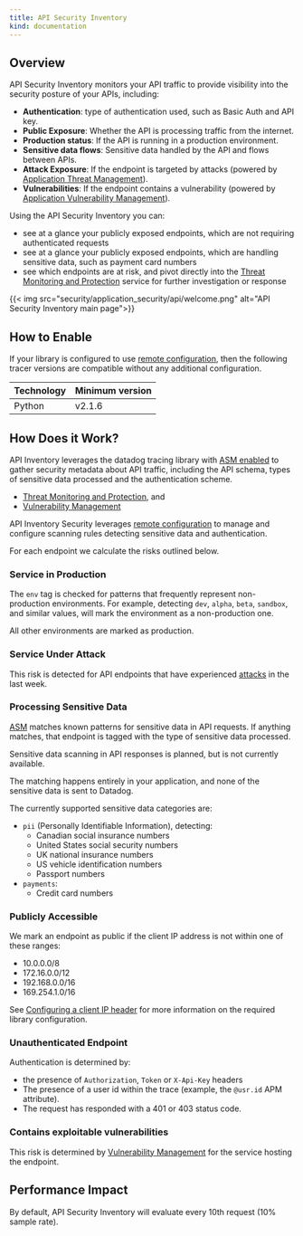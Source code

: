 ```yaml
---
title: API Security Inventory
kind: documentation
---
```


## Overview

API Security Inventory monitors your API traffic to provide visibility into the security posture of your APIs, including:

- **Authentication**: type of authentication used, such as Basic Auth and API key.
- **Public Exposure**: Whether the API is processing traffic from the internet.
- **Production status**: If the API is running in a production environment.
- **Sensitive data flows**: Sensitive data handled by the API and flows between APIs.
- **Attack Exposure**: If the endpoint is targeted by attacks (powered by [Application Threat Management][2]).
- **Vulnerabilities**: If the endpoint contains a vulnerability (powered by [Application Vulnerability Management][3]).

Using the API Security Inventory you can:

- see at a glance your publicly exposed endpoints, which are not requiring authenticated requests
- see at a glance your publicly exposed endpoints, which are handling sensitive data, such as payment card numbers
- see which endpoints are at risk, and pivot directly into the [Threat Monitoring and Protection](/security/application_security/threats/) service for further investigation or response

{{< img src="security/application_security/api/welcome.png" alt="API Security Inventory main page">}}

## How to Enable

If your library is configured to use [remote configuration][1], then the following tracer versions
are compatible without any additional configuration.

|Technology|Minimum version|
|----------|----------|
|Python    | v2.1.6   |

## How Does it Work?

API Inventory leverages the datadog tracing library with [ASM enabled](/security/application_security/enabling/) to gather security metadata about API traffic, including the API schema, types of sensitive data processed and the authentication scheme.


- [Threat Monitoring and Protection](/security/application_security/threats/), and
- [Vulnerability Management](/security/application_security/vulnerability_management/)

API Inventory Security leverages [remote configuration][1] to manage and configure scanning rules detecting sensitive data and authentication.

For each endpoint we calculate the risks outlined below.

### Service in Production

The `env` tag is checked for patterns that frequently represent non-production environments. For example, detecting `dev`, `alpha`, `beta`, `sandbox`, and similar values, will mark the environment as a non-production one.

All other environments are marked as production.

### Service Under Attack

This risk is detected for API endpoints that have experienced [attacks](/security/application_security/threats/) in the last week.

### Processing Sensitive Data

[ASM](/security/application_security/threats/) matches known patterns for sensitive data in API requests. If anything matches, that endpoint is tagged with the type of sensitive data processed.

<div class="alert alert-info">
Sensitive data scanning in API responses is planned, but is not currently available.
</div>

The matching happens entirely in your application, and none of the sensitive data is sent to Datadog.

The currently supported sensitive data categories are:

- `pii` (Personally Identifiable Information), detecting:
  - Canadian social insurance numbers
  - United States social security numbers
  - UK national insurance numbers
  - US vehicle identification numbers
  - Passport numbers
- `payments`:
  - Credit card numbers
 
### Publicly Accessible

We mark an endpoint as public if the client IP address is not within one of these ranges:

- 10.0.0.0/8
- 172.16.0.0/12
- 192.168.0.0/16
- 169.254.1.0/16

See [Configuring a client IP header](/security/application_security/threats/library_configuration/#configuring-a-client-ip-header) for more information on the required library configuration.

### Unauthenticated Endpoint

Authentication is determined by:

- the presence of `Authorization`, `Token` or `X-Api-Key` headers
- The presence of a user id within the trace (example, the `@usr.id` APM attribute).
- The request has responded with a 401 or 403 status code.

### Contains exploitable vulnerabilities

This risk is determined by [Vulnerability Management](/security/application_security/vulnerability_management/) for the service hosting the endpoint.

## Performance Impact

By default, API Security Inventory will evaluate every 10th request (10% sample rate).

[1]: /agent/remote_config/
[2]: /security/application_security/threats/
[3]: /security/application_security/vulnerability_management/
